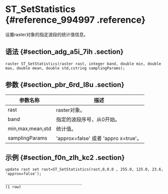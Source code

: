 # ST\_SetStatistics {#reference_994997 .reference}

设置raster对象的指定波段的统计值信息。

## 语法 {#section_adg_a5i_7ih .section}

``` {#codeblock_2t2_pfg_hu3}
raster ST_SetStatistics(raster rast, integer band, double min, double max, double mean, double std,cstring samplingParams);
```

## 参数 {#section_pbr_6rd_l8u .section}

|参数名称|描述|
|----|--|
|rast|raster对象。|
|band|指定的波段序号，从0开始。|
|min,max,mean,std|统计值。|
|samplingParams|'approx=false' 或者 'appro x=true'。|

## 示例 {#section_f0n_zlh_kc2 .section}

``` {#codeblock_1ui_5my_kzt}
update rast set rast=ST_SetStatistics(rast,0,0.0 , 255.0, 125.0, 23.6, 'approx=false');

__________________________________
(1 row)
```

